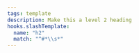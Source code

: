 ```yaml
---
tags: template
description: Make this a level 2 heading
hooks.slashTemplate:
  name: "h2"
  match: "^#*\\s*"
---
```

## 